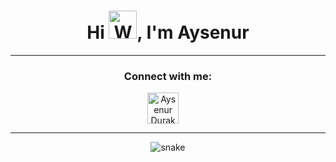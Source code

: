 <h1 align="center">Hi <img src="https://raw.githubusercontent.com/nixin72/nixin72/master/wave.gif" 
         alt="Waving hand animated gif"
         height="45"
         width="45" />, I'm Aysenur</h1>
<hr>


<h3 align="center">Connect with me:</h3>
<p align="center">
<a href="https://www.linkedin.com/in/aysenurdurak/" target="blank"><img align="center" src="https://img.icons8.com/cute-clipart/64/000000/linkedin.png" alt="Aysenur Durak" height="50" width="50" /></a>&nbsp;&nbsp;&nbsp;&nbsp;
</p>

<hr>
<p align="center">
  <img src="https://github.com/aysnrdurak/aysnrdurak/raw/output/github-contribution-grid-snake.svg" alt="snake"></center>
</p>
<!--
**aysnrdurak/aysnrdurak** is a ✨ _special_ ✨ repository because its `README.md` (this file) appears on your GitHub profile.

Here are some ideas to get you started:

- 🔭 I’m currently working on ...
- 🌱 I’m currently learning ...
- 👯 I’m looking to collaborate on ...
- 🤔 I’m looking for help with ...
- 💬 Ask me about ...
- 📫 How to reach me: ...
- 😄 Pronouns: ...
- ⚡ Fun fact: ...
-->
